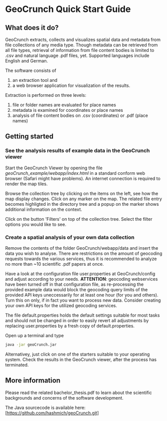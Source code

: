 
# GeoCrunch Quick Start Guide


## What does it do?

GeoCrunch extracts, collects and visualizes spatial data and metadata 
from file collections of any media type. 
Though metadata can be retrieved from all file types, retrieval of information from 
file content bodies is limited to .csv and natural language .pdf files, yet. 
Supported languages include English and German. 

The software consists of 
1. an extraction tool and
2. a web browser application for visualization of the results.

Extraction is performed on three levels: 
1. file or folder names are evaluated for place names
2. metadata is examined for coordinates or place names
3. analysis of file content bodies on .csv (coordinates) or .pdf (place names)


## Getting started

### See the analysis results of example data in the GeoCrunch viewer

Start the GeoCrunch Viewer by opening the file 
*geoCrunch_example/webapp/index.html*
in a standard conform web browser (Safari might have problems). 
An internet connection is required to render the map tiles. 

Browse the collection tree by clicking on the items on the left, 
see how the map display changes. 
Click on any marker on the map. The related file entry becomes 
highligted in the directory tree and a popup on the marker shows 
additional information on the context. 

Click on the button 'Filters' on top of the collection tree. 
Select the filter options you would like to see. 


### Create a spatial analysis of your own data collection

Remove the contents of the folder GeoCrunch/webapp/data and insert 
the data you wish to analyse. 
There are restrictions on the amount of geocoding requests towards the 
various services, thus it is recommended to analyze no more than 
~10 scientific .pdf papers at once.

Have a look at the configuration file user.properties at GeoCrunch/config and 
adjust according to your needs.
**ATTENTION**: geocoding webservices have been turned off in that configuration file, 
as re-processing the provided example data would block the geocoding query limits of 
the provided API keys uneccessarily for at least one hour (for you and others). 
Turn this on only, if in fact you want to process new data. 
Consider creating your own API keys for the utilized geocoding services. 

The file default.properties holds the default settings suitable for most tasks 
and should not be changed in order to easily revert all adjustments by replacing 
user.properties by a fresh copy of default.properties. 

Open up a terminal and type 

```bash
java -jar geoCrunch.jar
```

Alternativey, just click on one of the starters suitable to your operating system. 
Check the results in the GeoCrunch viewer, after the process has terminated. 


## More information

Please read the related bachelor_thesis.pdf to learn about the scientific backgrounds 
and concerns of the software development. 

The Java sourcecode is available here: 
[https://github.com/hashmich/geoCrunch.git]










